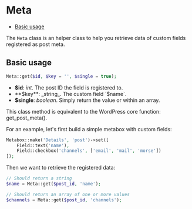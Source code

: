 Meta
====

- [Basic usage](#basic-usage)

The `Meta` class is an helper class to help you retrieve data of custom fields registered as post meta.

Basic usage
-----------

```php
Meta::get($id, $key = '', $single = true);
```

* **$id**: _int_. The post ID the field is registered to.
* **$key**: _string_. The custom field `$name`.
* **$single**: _boolean_. Simply return the value or within an array.

This class method is equivalent to the WordPress core function: get_post_meta().

For an example, let's first build a simple metabox with custom fields:

```php
Metabox::make('Details', 'post')->set([
    Field::text('name'),
    Field::checkbox('channels', ['email', 'mail', 'morse'])
]);
```

Then we want to retrieve the registered data:

```php
// Should return a string
$name = Meta::get($post_id, 'name');

// Should return an array of one or more values
$channels = Meta::get($post_id, 'channels');
```